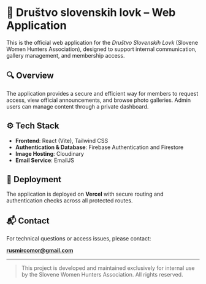 # 🦌 Društvo slovenskih lovk – Web Application

This is the official web application for the *Društvo Slovenskih Lovk* (Slovene Women Hunters Association), designed to support internal communication, gallery management, and membership access.

## 🔍 Overview

The application provides a secure and efficient way for members to request access, view official announcements, and browse photo galleries. Admin users can manage content through a private dashboard.

## ⚙️ Tech Stack

- **Frontend**: React (Vite), Tailwind CSS
- **Authentication & Database**: Firebase Authentication and Firestore
- **Image Hosting**: Cloudinary
- **Email Service**: EmailJS

## 🚀 Deployment

The application is deployed on **Vercel** with secure routing and authentication checks across all protected routes.

## 📬 Contact

For technical questions or access issues, please contact:

**rusmircomor@gmail.com**

---

> This project is developed and maintained exclusively for internal use by the Slovene Women Hunters Association. All rights reserved.
